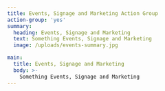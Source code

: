 ```yaml
---
title: Events, Signage and Marketing Action Group
action-group: 'yes'
summary:
  heading: Events, Signage and Marketing
  text: Something Events, Signage and Marketing
  image: /uploads/events-summary.jpg

main:
  title: Events, Signage and Marketing
  body: >-
    Something Events, Signage and Marketing
---
```

